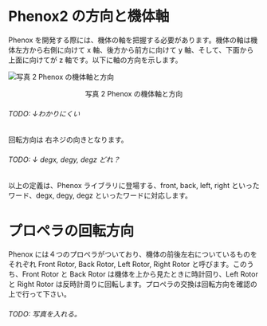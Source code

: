 # Phenox2 の方向と機体軸
Phenox を開発する際には、機体の軸を把握する必要があります。機体の軸は機体左方から右側に向けて x 軸、後方から前方に向けて y 軸、そして、下面から上面に向けてが z 軸です。以下に軸の方向を示します。

![写真 2 Phenox の機体軸と方向](/img/phenox/phenox_principle_axis.jpg)
<div align="center">写真 2 Phenox の機体軸と方向</div>
###### TODO: ↓わかりにくい
回転方向は 右ネジの向きとなります。

###### TODO: ↓ degx, degy, degz どれ？以上の定義は、Phenox ライブラリに登場する、front, back, left, right といったワード、degx, degy, degz といったワードに対応します。

# プロペラの回転方向
Phenox には４つのプロペラがついており、機体の前後左右についているものをそれぞれ Front Rotor, Back Rotor, Left Rotor, Right Rotor と呼びます。このうち、Front Rotor と Back Rotor は機体を上から見たときに時計回り、Left Rotor と Right Rotor は反時計周りに回転します。プロペラの交換は回転方向を確認の上で行って下さい。
###### TODO: 写真を入れる。
